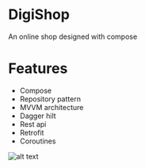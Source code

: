# DigiShop
An online shop designed with compose

# Features
- Compose
- Repository pattern
- MVVM architecture
- Dagger hilt
- Rest api
- Retrofit
- Coroutines

![alt text](https://github.com/Anahitavakoli/DigiShop/edit/master/Screen01-shop?raw=true)

